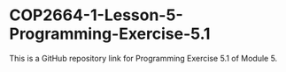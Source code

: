 # COP2664-1-Lesson-5-Programming-Exercise-5.1
This is a GitHub repository link for Programming Exercise 5.1 of Module 5.
